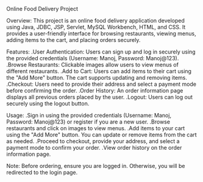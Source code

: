 
Online Food Delivery Project

Overview: This project is an online food delivery application developed using Java, JDBC, JSP, Servlet, MySQL Workbench, HTML, and CSS. It provides a user-friendly interface for browsing restaurants, viewing menus, adding items to the cart, and placing orders securely.

Features: .User Authentication: Users can sign up and log in securely using the provided credentials (Username: Manoj, Password: Manoj@123). .Browse Restaurants: Clickable images allow users to view menus of different restaurants. .Add to Cart: Users can add items to their cart using the "Add More" button. The cart supports updating and removing items. .Checkout: Users need to provide their address and select a payment mode before confirming the order. .Order History: An order information page displays all previous orders placed by the user. .Logout: Users can log out securely using the logout button.

Usage: .Sign in using the provided credentials (Username: Manoj, Password: Manoj@123) or register if you are a new user. .Browse restaurants and click on images to view menus. .Add items to your cart using the "Add More" button. You can update or remove items from the cart as needed. .Proceed to checkout, provide your address, and select a payment mode to confirm your order. .View order history on the order information page.

Note: Before ordering, ensure you are logged in. Otherwise, you will be redirected to the login page.
